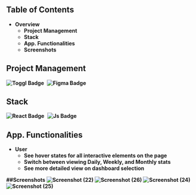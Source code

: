 ## Table of Contents
* <strong>Overview</strong>
    * <strong>Project Management</strong>
    * <strong>Stack</strong>
    * <strong>App. Functionalities
    * <strong>Screenshots</strong>  
    
## Project Management
<div style="display: flex; justify-content: start;">
  <img src="https://img.shields.io/badge/toggl-white?style=for-the-badge&logo=toggl&logoColor=purple" alt="Toggl Badge"/>
  <img style="margin-left: 0.5rem;" src="https://img.shields.io/badge/figma-white?style=for-the-badge&logo=figma&logoColor=red" alt="Figma Badge"/>
</div>

## Stack
<div id="badges" style="display: flex; justify-content: start;">
        <img src="https://img.shields.io/badge/React-white?style=for-the-badge&logo=react&logoColor=blue" alt="React Badge"/>
        <img style="margin-left: 0.5rem;" src="https://img.shields.io/badge/TypeScript-white?style=for-the-badge&logo=javascript&logoColor=yellow" alt="Js Badge"/>
    </div>   
    
## App. Functionalities
* User
  * See hover states for all interactive elements on the page
  * Switch between viewing Daily, Weekly, and Monthly stats
  * See more detailed view on dashboard selection
  
##Screenshots
![Screenshot (22)](https://user-images.githubusercontent.com/89903372/201745506-d44d2d3f-d01c-45ac-8977-c447f6349e22.png)
![Screenshot (26)](https://user-images.githubusercontent.com/89903372/201745529-844f1ab8-0db3-4d23-b3a9-4f93be40372d.png)
![Screenshot (24)](https://user-images.githubusercontent.com/89903372/201745537-958e2870-8ee8-4e16-98dc-99c2666788b4.png)
![Screenshot (25)](https://user-images.githubusercontent.com/89903372/201745548-a07c0407-d945-45df-9a67-dfdb9f73fb94.png)

